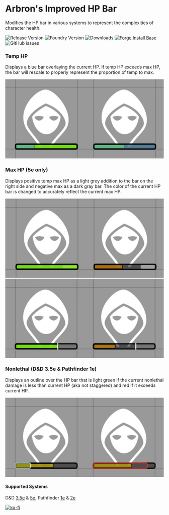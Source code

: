 # Arbron's Improved HP Bar

Modifies the HP bar in various systems to represent the complexities of character health.

![Release Version](https://img.shields.io/github/v/release/arbron/fvtt-hp-bar)
![Foundry Version](https://img.shields.io/badge/dynamic/json.svg?url=https://github.com/arbron/fvtt-hp-bar/releases/latest/download/module.json&label=foundry%20version&query=$.compatibleCoreVersion&colorB=blueviolet)
![Downloads](https://img.shields.io/github/downloads/arbron/fvtt-hp-bar/total)
[![Forge Install Base](https://img.shields.io/badge/dynamic/json?label=forge%20install%20base&query=package.installs&suffix=%&url=https://forge-vtt.com/api/bazaar/package/arbron-hp-bar&colorB=brightgreen)](https://forge-vtt.com/bazaar#package=arbron-hp-bar)
![GitHub issues](https://img.shields.io/github/issues/arbron/fvtt-hp-bar?colorB=red)


### Temp HP
Displays a blue bar overlaying the current HP. If temp HP exceeds max HP, the bar will rescale to properly represent the proportion of temp to max.

![Temp HP](images/temp-hp.jpg "Temp HP")


### Max HP (5e only)
Displays positive temp max HP as a light grey addition to the bar on the right side and negative max as a dark gray bar. The color of the current HP bar is changed to accurately reflect the current max HP.

![Positive Max HP](images/max-hp-positive.jpg "Positive Max HP")
![Negative Max HP](images/max-hp-negative.jpg "Negative Max HP")


### Nonlethal (D&D 3.5e & Pathfinder 1e)
Displays an outline over the HP bar that is light green if the current nonlethal damage is less than current HP (aka not staggered) and red if it exceeds current HP.

![Nonlethal](images/nonlethal.jpg "Nonlethal Damage")


#### Supported Systems
D&D [3.5e](https://foundryvtt.com/packages/D35E) & [5e](https://foundryvtt.com/packages/dnd5e), Pathfinder [1e](https://foundryvtt.com/packages/pf1) & [2e](https://foundryvtt.com/packages/pf2e)


[![ko-fi](https://ko-fi.com/img/githubbutton_sm.svg)](https://ko-fi.com/I2I53RGZS)
